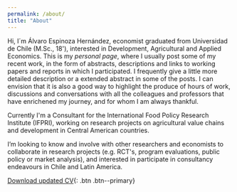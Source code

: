 ```yaml
---
permalink: /about/
title: "About"
---
```

Hi, I´m Álvaro Espinoza Hernández, economist graduated from Universidad de Chile (M.Sc., 18'), interested in Development, Agricultural and Applied Economics. This is my *personal page*, where I usually post some of my recent work, in the form of abstracts, descriptions and links to working papers and reports in which I participated. I frequently give a little more detailed description or a extended abstract in some of the posts. I can envision that it is also a good way to highlight the produce of hours of work, discussions and conversations with all the colleagues and professors that have enrichened my journey, and for whom I am always thankful.

Currently I'm a Consultant for the International Food Policy Research Institute (IFPRI), working on research projects on agricultural value chains and development in Central American countries.

I’m looking to know and involve with other researchers and economists to collaborate in research projects (e.g. RCT's, program evaluations, public policy or market analysis), and interested in participate in consultancy endeavours in Chile and Latin America.

[Download updated CV](https://alvaroeh.github.io/assets/cv_eng.pdf){: .btn .btn--primary}

